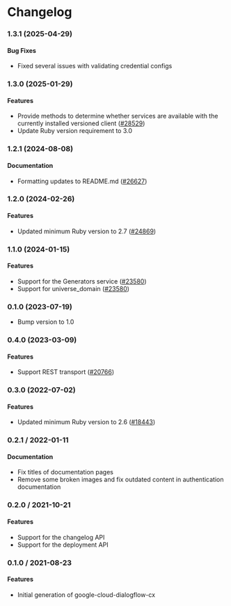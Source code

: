 # Changelog

### 1.3.1 (2025-04-29)

#### Bug Fixes

* Fixed several issues with validating credential configs 

### 1.3.0 (2025-01-29)

#### Features

* Provide methods to determine whether services are available with the currently installed versioned client ([#28529](https://github.com/googleapis/google-cloud-ruby/issues/28529)) 
* Update Ruby version requirement to 3.0 

### 1.2.1 (2024-08-08)

#### Documentation

* Formatting updates to README.md ([#26627](https://github.com/googleapis/google-cloud-ruby/issues/26627)) 

### 1.2.0 (2024-02-26)

#### Features

* Updated minimum Ruby version to 2.7 ([#24869](https://github.com/googleapis/google-cloud-ruby/issues/24869)) 

### 1.1.0 (2024-01-15)

#### Features

* Support for the Generators service ([#23580](https://github.com/googleapis/google-cloud-ruby/issues/23580)) 
* Support for universe_domain ([#23580](https://github.com/googleapis/google-cloud-ruby/issues/23580)) 

### 0.1.0 (2023-07-19)

* Bump version to 1.0

### 0.4.0 (2023-03-09)

#### Features

* Support REST transport ([#20766](https://github.com/googleapis/google-cloud-ruby/issues/20766)) 

### 0.3.0 (2022-07-02)

#### Features

* Updated minimum Ruby version to 2.6 ([#18443](https://github.com/googleapis/google-cloud-ruby/issues/18443)) 

### 0.2.1 / 2022-01-11

#### Documentation

* Fix titles of documentation pages
* Remove some broken images and fix outdated content in authentication documentation

### 0.2.0 / 2021-10-21

#### Features

* Support for the changelog API
* Support for the deployment API

### 0.1.0 / 2021-08-23

#### Features

* Initial generation of google-cloud-dialogflow-cx
